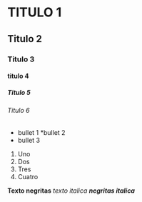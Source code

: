 # TITULO 1 
## Titulo 2
### Titulo 3
#### titulo 4
##### Titulo 5
###### Titulo 6

* bullet 1 
*bullet 2
* bullet 3

1. Uno 
2. Dos 
3. Tres 
4. Cuatro 


**Texto negritas**
_texto italica_
***negritas italica***


